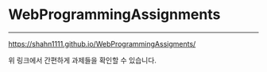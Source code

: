 # WebProgrammingAssignments

---

https://shahn1111.github.io/WebProgrammingAssigments/

위 링크에서 간편하게 과제들을 확인할 수 있습니다.
